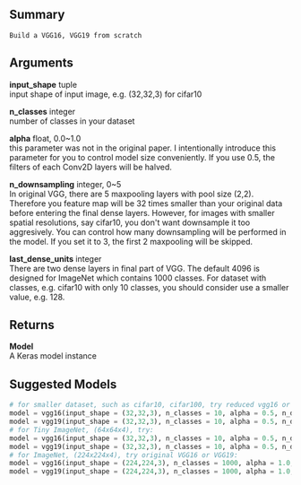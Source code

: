 
## Summary
    Build a VGG16, VGG19 from scratch

## Arguments
**input_shape**   tuple   
        input shape of input image, e.g. (32,32,3) for cifar10

**n_classes** integer   
        number of classes in your dataset

**alpha** float, 0.0~1.0   
        this parameter was not in the original paper. I intentionally introduce this parameter
        for you to control model size conveniently. If you use 0.5, the filters of each Conv2D
        layers will be halved.

**n_downsampling** integer, 0~5    
        In original VGG, there are 5 maxpooling layers with pool size (2,2). Therefore you 
        feature map will be 32 times smaller than your original data before entering the final
        dense layers. However, for images with smaller spatial resolutions, say cifar10, you 
        don't want downsample it too aggresively. You can control how many downsampling will 
        be performed in the model. If you set it to 3, the first 2 maxpooling will be skipped. 

**last_dense_units** integer   
        There are two dense layers in final part of VGG. The default 4096 is designed for ImageNet
        which contains 1000 classes. For dataset with classes, e.g. cifar10 with only 10 classes, 
        you should consider use a smaller value, e.g. 128. 

## Returns
**Model**    
        A Keras model instance

## Suggested Models
```python
# for smaller dataset, such as cifar10, cifar100, try reduced vgg16 or vgg19:
model = vgg16(input_shape = (32,32,3), n_classes = 10, alpha = 0.5, n_downsampling = 3, last_dense_units = 128)
model = vgg19(input_shape = (32,32,3), n_classes = 10, alpha = 0.5, n_downsampling = 3, last_dense_units = 128)
# for Tiny ImageNet, (64x64x4), try:
model = vgg16(input_shape = (32,32,3), n_classes = 10, alpha = 0.5, n_downsampling = 4, last_dense_units = 512)
model = vgg19(input_shape = (32,32,3), n_classes = 10, alpha = 0.5, n_downsampling = 4, last_dense_units = 512)
# for ImageNet, (224x224x4), try original VGG16 or VGG19:
model = vgg16(input_shape = (224,224,3), n_classes = 1000, alpha = 1.0, n_downsampling = 5, last_dense_units = 4096)
model = vgg19(input_shape = (224,224,3), n_classes = 1000, alpha = 1.0, n_downsampling = 5, last_dense_units = 4096)
```